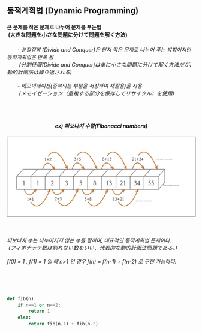 <h2> 동적계획법 (Dynamic Programming)</h2>
<h4> 큰 문제를 작은 문제로 나누어 문제를 푸는법<br>
&nbsp(大きな問題を小さな問題に分けて問題を解く方法)
</h4>
<h6><a>　　</a>- 분할정복 (Divide and Conquer)은 단지 작은 문제로 나누어 푸는 방법이지만 동적계획법은 반복 됨<br>
<a>　　</a>&nbsp(分割征服(Divide and Conquer)は単に小さな問題に分けて解く方法だが、動的計画法は繰り返される)
<br><br><a>　　</a>- 메모이제이션(중복되는 부분을 저장하여 재활용)을 사용<br>
<a>　　</a>&nbsp(メモイゼーション（重複する部分を保存してリサイクル）を使用)
</64>  

<br><br>
  
<div align="center">
<h4>ex) 피보나치 수열(Fibonacci numbers)</h4>   
<img src="https://github.com/kimTH65/cs/blob/main/img/fibonacci.png">
</div>
<br>
<h6>피보나치 수는 나누어지지 않는 수를 말하며, 대표적인 동적계획법 문제이다.<br>
&nbsp(フィボナッチ数は割れない数をいい、代表的な動的計画法問題である。)
<br><br>
f(0) = 1 , f(1) = 1 일 때 n>1 인 경우 f(n) = f(n-1) + f(n-2) 로 구현 가능하다.
</h6>  
<br>

```python

def fib(n):
    if n==1 or n==2:
        return 1
    else:
        return fib(n-1) + fib(n-2)


```
